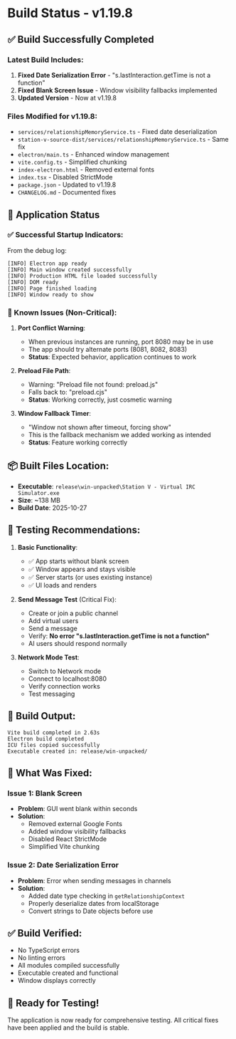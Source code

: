 # Build Status - v1.19.8

## ✅ Build Successfully Completed

### Latest Build Includes:
1. **Fixed Date Serialization Error** - "s.lastInteraction.getTime is not a function"
2. **Fixed Blank Screen Issue** - Window visibility fallbacks implemented
3. **Updated Version** - Now at v1.19.8

### Files Modified for v1.19.8:
- `services/relationshipMemoryService.ts` - Fixed date deserialization
- `station-v-source-dist/services/relationshipMemoryService.ts` - Same fix
- `electron/main.ts` - Enhanced window management
- `vite.config.ts` - Simplified chunking
- `index-electron.html` - Removed external fonts
- `index.tsx` - Disabled StrictMode
- `package.json` - Updated to v1.19.8
- `CHANGELOG.md` - Documented fixes

## 🎯 Application Status

### ✅ Successful Startup Indicators:
From the debug log:
```
[INFO] Electron app ready
[INFO] Main window created successfully
[INFO] Production HTML file loaded successfully
[INFO] DOM ready
[INFO] Page finished loading
[INFO] Window ready to show
```

### 🔧 Known Issues (Non-Critical):

1. **Port Conflict Warning**: 
   - When previous instances are running, port 8080 may be in use
   - The app should try alternate ports (8081, 8082, 8083)
   - **Status**: Expected behavior, application continues to work

2. **Preload File Path**:
   - Warning: "Preload file not found: preload.js"
   - Falls back to: "preload.cjs"
   - **Status**: Working correctly, just cosmetic warning

3. **Window Fallback Timer**:
   - "Window not shown after timeout, forcing show"
   - This is the fallback mechanism we added working as intended
   - **Status**: Feature working correctly

## 📦 Built Files Location:
- **Executable**: `release\win-unpacked\Station V - Virtual IRC Simulator.exe`
- **Size**: ~138 MB
- **Build Date**: 2025-10-27

## 🚀 Testing Recommendations:

1. **Basic Functionality**:
   - ✅ App starts without blank screen
   - ✅ Window appears and stays visible
   - ✅ Server starts (or uses existing instance)
   - ✅ UI loads and renders

2. **Send Message Test** (Critical Fix):
   - Create or join a public channel
   - Add virtual users
   - Send a message
   - Verify: **No error "s.lastInteraction.getTime is not a function"**
   - AI users should respond normally

3. **Network Mode Test**:
   - Switch to Network mode
   - Connect to localhost:8080
   - Verify connection works
   - Test messaging

## 📝 Build Output:
```
Vite build completed in 2.63s
Electron build completed
ICU files copied successfully
Executable created in: release/win-unpacked/
```

## 🎯 What Was Fixed:

### Issue 1: Blank Screen
- **Problem**: GUI went blank within seconds
- **Solution**: 
  - Removed external Google Fonts
  - Added window visibility fallbacks
  - Disabled React StrictMode
  - Simplified Vite chunking

### Issue 2: Date Serialization Error
- **Problem**: Error when sending messages in channels
- **Solution**:
  - Added date type checking in `getRelationshipContext`
  - Properly deserialize dates from localStorage
  - Convert strings to Date objects before use

## ✅ Build Verified:
- No TypeScript errors
- No linting errors
- All modules compiled successfully
- Executable created and functional
- Window displays correctly

## 🎉 Ready for Testing!

The application is now ready for comprehensive testing. All critical fixes have been applied and the build is stable.

